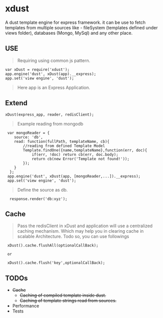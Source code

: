 # xdust
A dust template engine for express framework.
it can be use to fetch templates from multiple sources like - 
fileSystem (templates defined under views folder),
databases (Mongo, MySql) and any other place. 


## USE

> Requiring using common js pattern.

    var xDust = require('xdust');
    app.engine('dust', xDust(app).__express);
    app.set('view engine', 'dust');
 
> Here app is an Express Application.

## Extend

    xDust(express_app, reader, redisClient);

> Example reading from mongodb
     
     var mongoReader = {
        source: 'db',
        read: function(fullPath, templateName, cb){
            //reading from defined Template Model
            Template.findOne({name,templateName},function(err, doc){
                if(err, !doc) return cb(err, doc.body);
                return cb(new Error('Template not found!'));
            });
        }
      };   
	 app.engine('dust', xDust(app, [mongoReader,...]).__express);
     app.set('view engine', 'dust'); 
  
>  Define the source as db.

      response.render('db:xyz'); 
      
## Cache

   > Pass the redisClient in xDust and application will use a centralized caching mechanism. Which may help you in clearing cache in scalable Architecture.
     Todo so, you can use followings
     
     xDust().cache.flushAll(optionalCallBack); 
     
     or 
     
     xDust().cache.flush('key',optionalCallBack);
         
 
## TODOs

* ~~Cache~~ 
  * ~~Caching of compiled template inside dust.~~
  * ~~Caching of template strings read from sources.~~
* Performance
* Tests